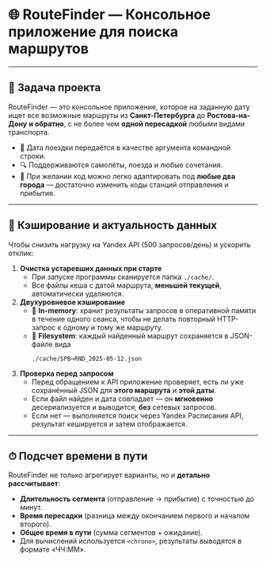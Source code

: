 # 🌐 RouteFinder — Консольное приложение для поиска маршрутов

---

## 🎯 Задача проекта  
RouteFinder — это консольное приложение, которое на заданную дату ищет все возможные маршруты из **Санкт-Петербурга** до **Ростова-на-Дону** **и обратно**, с не более чем **одной пересадкой** любыми видами транспорта.  
- 📅 Дата поездки передаётся в качестве аргумента командной строки.  
- 🔍 Поддерживаются самолёты, поезда и любые сочетания.  
- 🎯 При желании код можно легко адаптировать под **любые два города** — достаточно изменить коды станций отправления и прибытия.

---

## 💾 Кэширование и актуальность данных  
Чтобы снизить нагрузку на Yandex API (500 запросов/день) и ускорить отклик:  
1. **Очистка устаревших данных при старте**  
   - При запуске программы сканируется папка `./cache/`.  
   - Все файлы кеша с датой маршрута, **меньшей текущей**, автоматически удаляются.  
2. **Двухуровневое кэширование**  
   - 🧠 **In-memory**: хранит результаты запросов в оперативной памяти в течение одного сеанса, чтобы не делать повторный HTTP-запрос к одному и тому же маршруту.  
   - 💾 **Filesystem**: каждый найденный маршрут сохраняется в JSON-файле вида  
     ```
     ./cache/SPB→RND_2025-05-12.json
     ```  
3. **Проверка перед запросом**  
   - Перед обращением к API приложение проверяет, есть ли уже сохранённый JSON для **этого маршрута** и **этой даты**.  
   - Если файл найден и дата совпадает — он **мгновенно** десериализуется и выводится, **без** сетевых запросов.  
   - Если нет — выполняется поиск через Yandex Расписания API, результат кешируется и затем отображается.

---

## ⏱ Подсчет времени в пути  
RouteFinder не только агрегирует варианты, но и **детально рассчитывает**:  
- **Длительность сегмента** (отправление → прибытие) с точностью до минут.  
- **Время пересадки** (разница между окончанием первого и началом второго).  
- **Общее время в пути** (сумма сегментов + ожидание).  
- Для вычислений используется `<chrono>`, результаты выводятся в формате «ЧЧ:ММ».  
